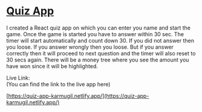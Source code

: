 # [Quiz App](https://quiz-app-karmugil.netlify.app/)

I created a React quiz app on which you can enter you name and start the game. Once the game is started you have to answer within 30 sec. The timer will start automatically and count down 30. If you did not answer then you loose. If you answer wrongly then you loose. But if you answer correctly then it will proceed to next question and the timer will also reset to 30 secs again. There will be a money tree where you see the amount you have won since it will be highlighted.

Live Link:\
(You can find the link to the live app here)

[https://quiz-app-karmugil.netlify.app/](https://quiz-app-karmugil.netlify.app/)
